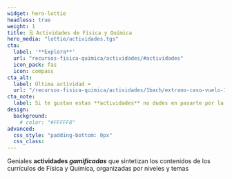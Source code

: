 ```yaml
---
widget: hero-lottie
headless: true
weight: 1
title: 🗒️ Actividades de Física y Química
hero_media: "lottie/actividades.tgs"
cta:
  label: '**Explora**'
  url: "recursos-fisica-quimica/actividades/#actividades"
  icon_pack: fas
  icon: compass
cta_alt:
  label: Última actividad ➡️
  url: "/recursos-fisica-quimica/actividades/1bach/extrano-caso-vuelo-1023-mole-airlines"
cta_note:
  label: Si te gustan estas **actividades** no dudes en pasarte por la [excelente **página web** de **Miguel Quiroga**](https://www.miguelquiroga.es).
design:
  background:
    # color: "#FFFFF8"
advanced:
  css_style: "padding-bottom: 0px"
  css_class: 
---
```


Geniales **actividades *gamificadas*** que sintetizan los contenidos de los currículos de Física y Química, organizadas por niveles y temas